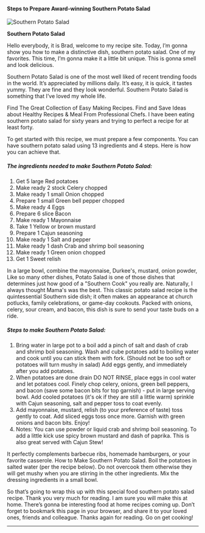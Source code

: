             

#### Steps to Prepare Award-winning Southern Potato Salad

![Southern Potato Salad](https://img-global.cpcdn.com/recipes/5922821226102784/751x532cq70/southern-potato-salad-recipe-main-photo.jpg)

**Southern Potato Salad**

Hello everybody, it is Brad, welcome to my recipe site. Today, I’m gonna show you how to make a distinctive dish, southern potato salad. One of my favorites. This time, I’m gonna make it a little bit unique. This is gonna smell and look delicious.

Southern Potato Salad is one of the most well liked of recent trending foods in the world. It’s appreciated by millions daily. It’s easy, it is quick, it tastes yummy. They are fine and they look wonderful. Southern Potato Salad is something that I’ve loved my whole life.

Find The Great Collection of Easy Making Recipes. Find and Save Ideas about Healthy Recipes & Meal From Professional Chefs. I have been eating southern potato salad for sixty years and trying to perfect a recipe for at least forty.

To get started with this recipe, we must prepare a few components. You can have southern potato salad using 13 ingredients and 4 steps. Here is how you can achieve that.

##### The ingredients needed to make Southern Potato Salad:

1.  Get 5 large Red potatoes
2.  Make ready 2 stock Celery chopped
3.  Make ready 1 small Onion chopped
4.  Prepare 1 small Green bell pepper chopped
5.  Make ready 4 Eggs
6.  Prepare 6 slice Bacon
7.  Make ready 1 Mayonnaise
8.  Take 1 Yellow or brown mustard
9.  Prepare 1 Cajun seasoning
10.  Make ready 1 Salt and pepper
11.  Make ready 1 dash Crab and shrimp boil seasoning
12.  Make ready 1 Green onion chopped
13.  Get 1 Sweet relish

In a large bowl, combine the mayonnaise, Durkee's, mustard, onion powder, Like so many other dishes, Potato Salad is one of those dishes that determines just how good of a "Southern Cook" you really are. Naturally, I always thought Mama's was the best. This classic potato salad recipe is the quintessential Southern side dish; it often makes an appearance at church potlucks, family celebrations, or game-day cookouts. Packed with onions, celery, sour cream, and bacon, this dish is sure to send your taste buds on a ride.

##### Steps to make Southern Potato Salad:

1.  Bring water in large pot to a boil add a pinch of salt and dash of crab and shrimp boil seasoning. Wash and cube potatoes add to boiling water and cook until you can stick them with fork. (Should not be too soft or potatoes will turn mushy in salad) Add eggs gently, and immediately after you add potatoes.
2.  When potatoes are done drain DO NOT RINSE, place eggs in cool water and let potatoes cool. Finely chop celery, onions, green bell peppers, and bacon (save some bacon bits for top garnish) - put in large serving bowl. Add cooled potatoes (it's ok if they are still a little warm) sprinkle with Cajun seasoning, salt and pepper toss to coat evenly.
3.  Add mayonnaise, mustard, relish (to your preference of taste) toss gently to coat. Add sliced eggs toss once more. Garnish with green onions and bacon bits. Enjoy!
4.  Notes: You can use powder or liquid crab and shrimp boil seasoning. To add a little kick use spicy brown mustard and dash of paprika. This is also great served with Cajun Stew!

It perfectly complements barbecue ribs, homemade hamburgers, or your favorite casserole. How to Make Southern Potato Salad. Boil the potatoes in salted water (per the recipe below). Do not overcook them otherwise they will get mushy when you are stirring in the other ingredients. Mix the dressing ingredients in a small bowl.

So that’s going to wrap this up with this special food southern potato salad recipe. Thank you very much for reading. I am sure you will make this at home. There’s gonna be interesting food at home recipes coming up. Don’t forget to bookmark this page in your browser, and share it to your loved ones, friends and colleague. Thanks again for reading. Go on get cooking!

* * *